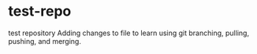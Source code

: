 # test-repo
test repository
Adding changes to file to learn using git branching, pulling, pushing, and merging.
